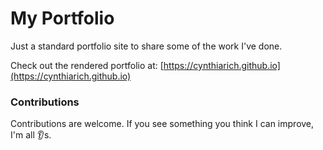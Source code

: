 # My Portfolio

Just a standard portfolio site to share some of the work I've done.

Check out the rendered portfolio at: [https://cynthiarich.github.io](https://cynthiarich.github.io)

### Contributions

Contributions are welcome. If you see something you think I can improve, I'm all :ear:s.